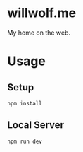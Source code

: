 # willwolf.me

My home on the web.

# Usage

## Setup

```
npm install
```

## Local Server

```
npm run dev
```

